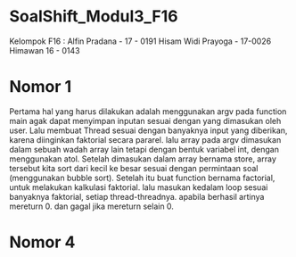 # SoalShift_Modul3_F16
Kelompok F16 :
Alfin Pradana - 17 - 0191
Hisam Widi Prayoga - 17-0026
Himawan 16 - 0143

# Nomor 1
Pertama hal yang harus dilakukan adalah menggunakan argv pada function main agak dapat menyimpan inputan sesuai dengan yang dimasukan oleh user. Lalu membuat Thread sesuai dengan banyaknya input yang diberikan, karena diinginkan faktorial secara pararel. lalu array pada argv dimasukan dalam sebuah wadah array lain tetapi dengan bentuk variabel int, dengan menggunakan atol. Setelah dimasukan dalam array bernama store, array tersebut kita sort dari kecil ke besar sesuai dengan permintaan soal (menggunakan bubble sort). Setelah itu buat function bernama factorial, untuk melakukan kalkulasi faktorial. lalu masukan kedalam loop sesuai banyaknya faktorial, setiap thread-threadnya. apabila berhasil artinya mereturn 0. dan gagal jika mereturn selain 0.

# Nomor 4

